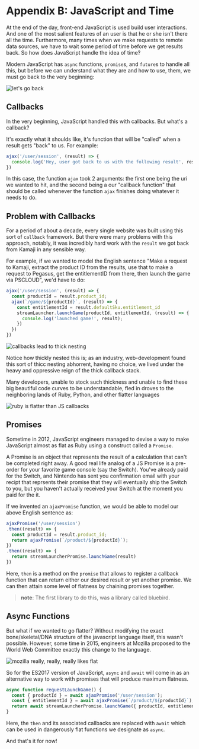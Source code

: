 # Appendix B: JavaScript and Time

At the end of the day, front-end JavaScript is used build user interactions. And one of the most salient features of an user is that he or she isn't there all the time. Furthermore, many times when we make requests to remote data sources, we have to wait some period of time before we get results back. So how does JavaScript handle the idea of time?

Modern JavaScript has `async` functions, `promise`s, and `future`s to handle all this, but before we can understand what they are and how to use, them, we must go back to the very beginning:

![let's go back](./appendix-b/back-to-reddit.png)

## Callbacks
In the very beginning, JavaScript handled this with callbacks. But what's a callback?

It's exactly what it shoulds like, it's function that will be "called" when a result gets "back" to us. For example:

```javascript
ajax('/user/session', (result) => {
  console.log('Hey, user got back to us with the following result', result);
})
```

In this case, the function `ajax` took 2 arguments: the first one being the uri we wanted to hit, and the second being a our "callback function" that should be called whenever the function `ajax` finishes doing whatever it needs to do. 

## Problem with Callbacks
For a period of about a decade, every single website was built using this sort of `callback` framework. But there were many problems with this approach, notably, it was incredibly hard work with the `result` we got back from Kamaji in any sensible way.

For example, if we wanted to model the English sentence "Make a request to Kamaji, extract the product ID from the results, use that to make a request to Pegasus, get the entitlementID from there, then launch the game via PSCLOUD", we'd have to do:

```javascript
ajax('/user/session', (result) => {
  const productId = result.product_id;
  ajax(`/game/${productId}`, (result) => {
    const entitlementId = result.defaultSku.entitlement_id
    streamLauncher.launchGame(productId, entitlementId, (result) => {
      console.log('launched game!', result);
    })
  })
})
```
![callbacks lead to thick nesting](./appendix-b/thicc.png)

Notice how thickly nested this is; as an industry, web-development found this sort of thicc nesting abhorrent, having no choice, we lived under the heavy and oppressive reign of the thick callback stack.

Many developers, unable to stock such thickness and unable to find these big beautiful code curves to be understandable, fled in droves to the neighboring lands of Ruby, Python, and other flatter languages

![ruby is flatter than JS callbacks](./appendix-b/ruby.png)

## Promises

Sometime in 2012, JavaScript engineers managed to devise a way to make JavaScript almost as flat as Ruby using a construct called a `Promise`.

A Promise is an object that represents the result of a calculation that can't be completed right away. A good real life analog of a JS Promise is a pre-order for your favorite game console (say the Switch). You've already paid for the Switch, and Nintendo has sent you confirmation email with your recipt that reprsents their promise that they will eventually ship the Switch to you, but you haven't actually received your Switch at the moment you paid for the it.

If we invented an `ajaxPromise` function, we would be able to model our above English sentence as:

```javascript
ajaxPromise('/user/session')
.then((result) => {
  const productId = result.product_id;
  return ajaxPromise(`/product/${productId}`);
})
.then((result) => {
  return streamLauncherPromise.launchGame(result)
})
```

Here, `then` is a method on the `promise` that allows to register a callback function that can return either our desired result or yet another promise. We can then attain some level of flatness by chaining promises together.

>**note**: The first library to do this, was a library called bluebird.

## Async Functions

But what if we wanted to go flatter? Without modifying the exact bone/skeletal/DNA structure of the javascript language itself, this wasn't possible. However, some time in 2015, engineers at Mozilla proposed to the World Web Committee exactly this change to the language. 

![mozilla really, really, really likes flat](./appendix-b/firefox.png)

So for the ES2017 version of JavaScript, `async` and `await` will come in as an alternative way to work with promises that will produce maximum flatness.

```javascript
async function requestLaunchGame() {
  const { productId } = await ajaxPromise('/user/session');
  const { entitlementId } = await ajaxPromise(`/product/${productId}`);
  return await streamLauncherPromise.launchGame({ productId, entitlementId });
}
```

Here, the `then` and its associated callbacks are replaced with `await` which can be used in dangerously flat functions we designate as `async`.

And that's it for now!
